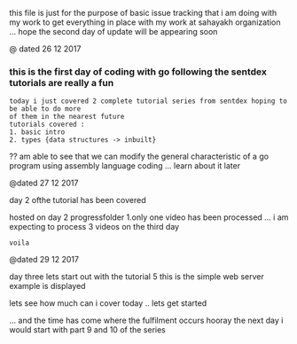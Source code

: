 this file is just for the purpose of basic issue tracking
that i am doing with my work to get everything in place with my work at sahayakh organization
...
hope the second day of update will be appearing soon

@ dated 26 12 2017
### this is the first day of coding with go following the sentdex tutorials are really a fun
    today i just covered 2 complete tutorial series from sentdex hoping to be able to do more
    of them in the nearest future 
    tutorials covered :
    1. basic intro
    2. types {data structures -> inbuilt}

?? am able to see that we can modify the general characteristic of a go program 
using assembly language coding ... learn about it later


@dated 27 12 2017 

day 2 ofthe tutorial has been covered

hosted on day 2 progressfolder
    1.only one video has been processed ... i am expecting to process 3 videos on the third day 

    voila

@dated 29 12 2017 

day three lets start out with the tutorial 5 this is the simple web server example is 
displayed 

lets see how much can i cover today
.. lets get started

... and the time has come where the fulfilment occurs 
hooray 
the next day i would start with part 9 and 10 of the series
